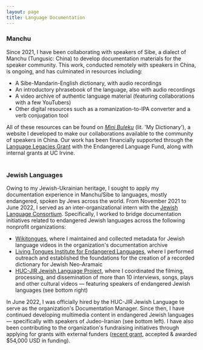 ```yaml
---
layout: page
title: Language Documentation
---
```


### Manchu
Since 2021, I have been collaborating with speakers of Sibe, a dialect of Manchu (Tungusic: China) to develop documentation materials for the speaker community. This work, conducted remotely with speakers in China, is ongoing, and has culminated in resources including:

* A Sibe-Mandarin-English dictionary, with audio recordings
* An introductory phrasebook of the language, also with audio recordings
* A video archive of authentic language material (featuring collaborations with a few YouTubers)
* Other digital resources such as a romanization-to-IPA converter and a verb conjugation tool

All of these resources can be found on [_Mini Buleku_](https://minibuleku.github.io/) (lit. 'My Dictionary'), a website I developed to make our collaborations available to the community of speakers in China. Our work has been financially supported through the [Language Legacies Grant](http://www.endangeredlanguagefund.org/ll_2022.html) with the Endangered Language Fund, along with internal grants at UC Irvine. 
<br>
<br>

### Jewish Languages
Owing to my Jewish-Ukrainian heritage, I sought to apply my documentation experience in Manchu/Sibe to languages, mostly endangered, spoken by Jews across the world. From November 2021 to June 2022, I served as an inter-organizational intern with the [Jewish Language Consortium](https://www.jewishlanguages.org/consortium). Specifically, I worked to bridge documentation initiatives related to endangered Jewish languages across the following nonprofit organizations:

* [Wikitongues](https://wikitongues.org/team/), where I maintained and collected metadata for Jewish language videos in the organization's documentation archive
* [Living Tongues Institute for Endangered Languages](https://livingtongues.org/interns/), where I performed outreach and established the foundations for the creation of a recorded dictionary for Jewish Neo-Aramaic 
* [HUC-JIR Jewish Language Project](https://www.jewishlanguages.org/people), where I coordinated the filming, processing, and dissemination of more than 10 interviews, songs, plays and other cultural videos — featuring speakers of endangered Jewish languages (see bottom right)

​In June 2022, I was officially hired by the HUC-JIR Jewish Language to serve as the organization's Documentation Manager. Since then, I have continued developing multimedia content in endangered Jewish languages — specifically with speakers of Judeo-Iranian (see bottom left). I have also been contributing to the organization's fundraising initiatives through applying for grants with external funders ([recent grant](https://meta.wikimedia.org/wiki/Grants:Programs/Wikimedia_Community_Fund/Documenting_and_increasing_Jewish_language_representation_on_Wikimedia), accepted & awarded $54,000 USD in funding).

<br>

